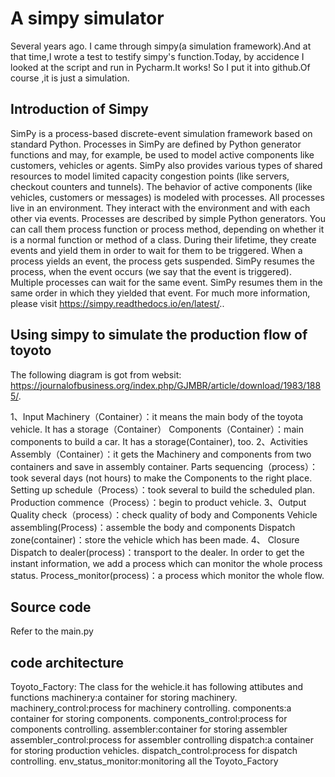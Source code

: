 # A simpy simulator
Several  years ago. I came through simpy(a simulation framework).And at that time,I wrote a test to testify simpy's function.Today, by accidence I looked at the script and run in Pycharm.It works!
So I put it into github.Of course ,it is just a simulation.
## Introduction of Simpy
SimPy is a process-based discrete-event simulation framework based on standard Python.
Processes in SimPy are defined by Python generator functions and may, for example, be used to model active components like customers, vehicles or agents. SimPy also provides various types of shared resources to model limited capacity congestion points (like servers, checkout counters and tunnels).
The behavior of active components (like vehicles, customers or messages) is modeled with processes. All processes live in an environment. They interact with the environment and with each other via events.
Processes are described by simple Python generators. You can call them process function or process method, depending on whether it is a normal function or method of a class. During their lifetime, they create events and yield them in order to wait for them to be triggered.
When a process yields an event, the process gets suspended. SimPy resumes the process, when the event occurs (we say that the event is triggered). Multiple processes can wait for the same event. SimPy resumes them in the same order in which they yielded that event.
For much more information, please visit https://simpy.readthedocs.io/en/latest/..

## Using simpy to simulate the production flow of toyoto
The following diagram is got from websit:
https://journalofbusiness.org/index.php/GJMBR/article/download/1983/1885/.

1、Input
Machinery（Container）：it means the main body of the toyota vehicle. It has a storage（Container）
Components（Container）：main components to build a car. It has a storage(Container), too.
2、Activities
Assembly（Container）：it gets the Machinery and components from two containers and save in assembly container. 
Parts sequencing（process）：took several days (not hours) to make the Components to the right place.
Setting up schedule（Process）：took several to build the scheduled plan.
Production commence（Process）：begin to product vehicle.
3、Output
Quality check（process）：check quality of body and Components
Vehicle assembling(Process)：assemble the body and components
Dispatch zone(container)：store the vehicle which has been made.
4、	Closure
Dispatch to dealer(process)：transport to the dealer.
In order to get the instant information, we add a process which can monitor the whole process status.
Process_monitor(process)：a process which monitor the whole flow.

## Source code
Refer to the main.py
## code architecture
Toyoto_Factory: The class for the wehicle.it has following attibutes and functions
machinery:a container for storing machinery.
machinery_control:process for machinery controlling.
components:a container for storing components.
components_control:process for components controlling.
assembler:container for storing assembler
assembler_control:process for assembler controlling
dispatch:a container for storing production vehicles.
dispatch_control:process for dispatch controlling.
env_status_monitor:monitoring all the Toyoto_Factory
